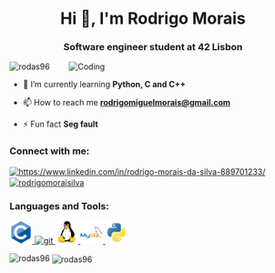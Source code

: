 <h1 align="center">Hi 👋, I'm Rodrigo Morais</h1>
<h3 align="center">Software engineer student at 42 Lisbon</h3>
<img align="right" alt="Coding" width="400" src="https://imgs.search.brave.com/NjIkWoRY8IFiNeM8kFfaetQkr3IhoyYNZhva-dZXrls/rs:fit:1200:720:1/g:ce/aHR0cHM6Ly9taXJv/Lm1lZGl1bS5jb20v/bWF4LzI4NzgvMCpN/NTBJUEtaejU4Rnl5/MTc4LmdpZg.gif">

<p align="left"> <img src="https://komarev.com/ghpvc/?username=rodas96&label=Profile%20views&color=0e75b6&style=flat" alt="rodas96" /> </p>

- 🌱 I’m currently learning **Python, C and C++**

- 📫 How to reach me **rodrigomiguelmorais@gmail.com**

- ⚡ Fun fact **Seg fault**

<h3 align="left">Connect with me:</h3>
<p align="left">
<a href="https://linkedin.com/in/https://www.linkedin.com/in/rodrigo-morais-da-silva-889701233/" target="blank"><img align="center" src="https://raw.githubusercontent.com/rahuldkjain/github-profile-readme-generator/master/src/images/icons/Social/linked-in-alt.svg" alt="https://www.linkedin.com/in/rodrigo-morais-da-silva-889701233/" height="30" width="40" /></a>
<a href="https://instagram.com/rodrigomoraisilva" target="blank"><img align="center" src="https://raw.githubusercontent.com/rahuldkjain/github-profile-readme-generator/master/src/images/icons/Social/instagram.svg" alt="rodrigomoraisilva" height="30" width="40" /></a>
</p>

<h3 align="left">Languages and Tools:</h3>
<p align="left"> <a href="https://www.cprogramming.com/" target="_blank" rel="noreferrer"> <img src="https://raw.githubusercontent.com/devicons/devicon/master/icons/c/c-original.svg" alt="c" width="40" height="40"/> </a> <a href="https://git-scm.com/" target="_blank" rel="noreferrer"> <img src="https://www.vectorlogo.zone/logos/git-scm/git-scm-icon.svg" alt="git" width="40" height="40"/> </a> <a href="https://www.linux.org/" target="_blank" rel="noreferrer"> <img src="https://raw.githubusercontent.com/devicons/devicon/master/icons/linux/linux-original.svg" alt="linux" width="40" height="40"/> </a> <a href="https://www.mysql.com/" target="_blank" rel="noreferrer"> <img src="https://raw.githubusercontent.com/devicons/devicon/master/icons/mysql/mysql-original-wordmark.svg" alt="mysql" width="40" height="40"/> </a> <a href="https://www.python.org" target="_blank" rel="noreferrer"> <img src="https://raw.githubusercontent.com/devicons/devicon/master/icons/python/python-original.svg" alt="python" width="40" height="40"/> </a> </p>

<p><img align="left" src="https://github-readme-stats.vercel.app/api/top-langs?username=rodas96&show_icons=true&locale=en&layout=compact" alt="rodas96" /></p>

<p>&nbsp;<img align="center" src="https://github-readme-stats.vercel.app/api?username=rodas96&show_icons=true&locale=en" alt="rodas96" /></p>
